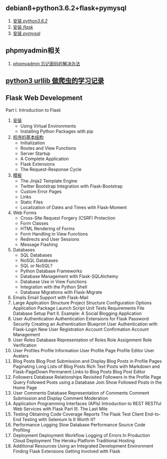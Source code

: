 ## debian8+python3.6.2+flask+pymysql

1. [安装 *python3.6.2*](install/install-python3.6.2.md)
2. [安装 *flask*](install/install-flask.mdd)
3. [安装 *pymysql*](install/install-pymysql.md)

## phpmyadmin相关
1. [phpmyadmin 忘记密码的解决办法](phpmyadmin-set-password.md)

## [python3 urllib 做爬虫的学习记录](python3-urllib.md)

## Flask Web Development
Part I. Introduction to Flask
1. [安装](flask-dev/1.install.md)
    * Using Virtual Environments
    * Installing Python Packages with pip
2. [程序的基本结构](flask-dev/2.Basic_Application_Structure.md)
    * Initialization
    * Routes and View Functions
    * Server Startup
    * A Complete Application
    * Flask Extensions
    * The Request-Response Cycle
3. [模板](flask/3.Templates.md)
    * The Jinja2 Template Engine
    * Twitter Bootstrap Integration with Flask-Bootstrap
    * Custom Error Pages
    * Links
    * Static Files
    * Localization of Dates and Times with Flask-Moment
4. Web Forms
    * Cross-Site Request Forgery (CSRF) Protection
    * Form Classes
    * HTML Rendering of Forms
    * Form Handling in View Functions
    * Redirects and User Sessions
    * Message Flashing
5. Databases
    * SQL Databases
    * NoSQL Databases
    * SQL or NoSQL?
    * Python Database Frameworks
    * Database Management with Flask-SQLAlchemy
    * Database Use in View Functions
    * Integration with the Python Shell
    * Database Migrations with Flask-Migrate
6. Emails
Email Support with Flask-Mail
7. Large Application Structure
Project Structure
Configuration Options
Application Package
Launch Script
Unit Tests
Requirements File
Database Setup
Part II. Example: A Social Blogging Application
8. User Authentication
Authentication Extensions for Flask
Password Security
Creating an Authentication Blueprint
User Authentication with Flask-Login
New User Registration
Account Confirmation
Account Management
9. User Roles
Database Representation of Roles
Role Assignment
Role Verification
10. User Profiles
Profile Information
User Profile Page
Profile Editor
User Avatars
11. Blog Posts
Blog Post Submission and Display
Blog Posts in Profile Pages
Paginating Long Lists of Blog Posts
Rich Text Posts with Markdown and Flask-PageDown
Permanent Links to Blog Posts
Blog Post Editor
12. Followers
Database Relationships Revisited
Followers in the Profile Page
Query Followed Posts using a Database Join
Show Followed Posts in the Home Page
13. User Comments
Database Representation of Comments
Comment Submission and Display
Comment Moderation
14. Application Programming Interfaces (APIs)
Introduction to REST
RESTful Web Services with Flask
Part III. The Last Mile
15. Testing
Obtaining Code Coverage Reports
The Flask Test Client
End-to-End Testing with Selenium
Is It Worth It?
16. Performance
Logging Slow Database Performance
Source Code Profiling
17. Deployment
Deployment Workflow
Logging of Errors In Production
Cloud Deployment
The Heroku Platform
Traditional Hosting
18. Additional Resources
Using an Integrated Development Environment
Finding Flask Extensions
Getting Involved with Flask